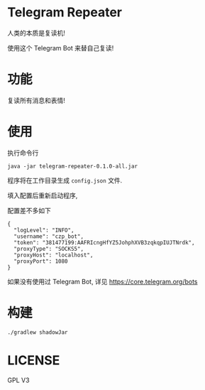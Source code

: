 # Telegram Repeater
人类的本质是复读机!

使用这个 Telegram Bot 来替自己复读!

# 功能
复读所有消息和表情!

# 使用
执行命令行

    java -jar telegram-repeater-0.1.0-all.jar

程序将在工作目录生成 `config.json` 文件.

填入配置后重新启动程序,

配置差不多如下

    {
      "logLevel": "INFO",
      "username": "czp_bot",
      "token": "381477199:AAFRIcngHfYZ5JohphXVB3zqkqpIUJTNrdk",
      "proxyType": "SOCKS5",
      "proxyHost": "localhost",
      "proxyPort": 1080
    }

如果没有使用过 Telegram Bot, 详见 https://core.telegram.org/bots

# 构建

    ./gradlew shadowJar

# LICENSE
GPL V3
